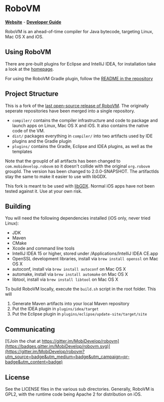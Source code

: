 # RoboVM

[**Website**](http://robovm.mobidevelop.com) - [**Developer Guide**](../wiki/Developer-Guide)

RoboVM is an ahead-of-time compiler for Java bytecode, targeting Linux, Mac OS X and iOS.

## Using RoboVM

There are pre-built plugins for Eclipse and IntelliJ IDEA, for installation take a look at the [homepage](http://robovm.mobidevelop.com/).

For using the RoboVM Gradle plugin, follow the [README in the repository](https://github.com/MobiDevelop/robovm/tree/master/plugins/gradle)

## Project Structure

This is a fork of the [last open-source release of RoboVM](https://github.com/robovm/robovm). The originally seperate repositories have been merged into a single repository.

 * `compiler/` contains the compiler infrastructure and code to package and launch apps on
   Linux, Mac OS X and iOS. It also contains the native code of the VM.
 * `dist/` packages everything in `compiler/` into two artifacts used by IDE plugins and
   the Gradle plugin
 * `plugins/` contains the Gradle, Eclipse and IDEA plugins, as well as the templates

Note that the groupId of all artifacts has been changed to `com.mobidevelop.robovm` so
it doesn't collide with the original `org.robovm` groupId. The version has been changed
to 2.0.0-SNAPSHOT. The artifactIds stay the same to make it easier to use with libGDX.

This fork is meant to be used with [libGDX](https://github.com/libgdx/libgdx/). Normal
iOS apps have not been tested against it. Use at your own risk.

## Building
You will need the following dependencies installed (iOS only, never tried Linux):

 * JDK
 * Maven
 * CMake
 * Xcode and command line tools
 * IntelliJ IDEA 15 or higher, stored under /Applications/IntelliJ IDEA CE.app
 * OpenSSL development libraries, install via `brew install openssl` on Mac OS X
 * autoconf, install via `brew install autoconf` on Mac OS X
 * automake, install via `brew install automake` on Mac OS X
 * libtool, install via `brew install libtool` on Mac OS X

To build RoboVM locally, execute the `build.sh` script in the root folder. This
will

 1. Generate Maven artifacts into your local Maven repository
 2. Put the IDEA plugin in `plugins/idea/target`
 3. Put the Eclipse plugin in `plugins/eclipse/update-site/target/site`

## Communicating
[![Join the chat at https://gitter.im/MobiDevelop/robovm](https://badges.gitter.im/MobiDevelop/robovm.svg)](https://gitter.im/MobiDevelop/robovm?utm_source=badge&utm_medium=badge&utm_campaign=pr-badge&utm_content=badge)

## License
See the LICENSE files in the various sub directories. Generally, RoboVM is GPL2,
with the runtime code being Apache 2 for distribution on iOS.
